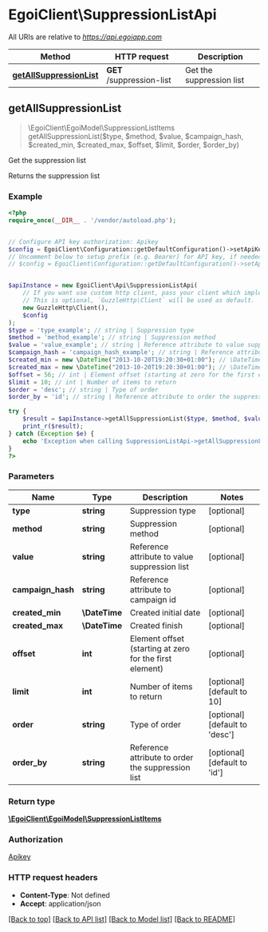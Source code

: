 # EgoiClient\SuppressionListApi

All URIs are relative to *https://api.egoiapp.com*

Method | HTTP request | Description
------------- | ------------- | -------------
[**getAllSuppressionList**](SuppressionListApi.md#getAllSuppressionList) | **GET** /suppression-list | Get the suppression list



## getAllSuppressionList

> \EgoiClient\EgoiModel\SuppressionListItems getAllSuppressionList($type, $method, $value, $campaign_hash, $created_min, $created_max, $offset, $limit, $order, $order_by)

Get the suppression list

Returns the suppression list

### Example

```php
<?php
require_once(__DIR__ . '/vendor/autoload.php');


// Configure API key authorization: Apikey
$config = EgoiClient\Configuration::getDefaultConfiguration()->setApiKey('Apikey', 'YOUR_API_KEY');
// Uncomment below to setup prefix (e.g. Bearer) for API key, if needed
// $config = EgoiClient\Configuration::getDefaultConfiguration()->setApiKeyPrefix('Apikey', 'Bearer');


$apiInstance = new EgoiClient\Api\SuppressionListApi(
    // If you want use custom http client, pass your client which implements `GuzzleHttp\ClientInterface`.
    // This is optional, `GuzzleHttp\Client` will be used as default.
    new GuzzleHttp\Client(),
    $config
);
$type = 'type_example'; // string | Suppression type
$method = 'method_example'; // string | Suppression method
$value = 'value_example'; // string | Reference attribute to value suppression list
$campaign_hash = 'campaign_hash_example'; // string | Reference attribute to campaign id
$created_min = new \DateTime("2013-10-20T19:20:30+01:00"); // \DateTime | Created initial date
$created_max = new \DateTime("2013-10-20T19:20:30+01:00"); // \DateTime | Created finish
$offset = 56; // int | Element offset (starting at zero for the first element)
$limit = 10; // int | Number of items to return
$order = 'desc'; // string | Type of order
$order_by = 'id'; // string | Reference attribute to order the suppression list

try {
    $result = $apiInstance->getAllSuppressionList($type, $method, $value, $campaign_hash, $created_min, $created_max, $offset, $limit, $order, $order_by);
    print_r($result);
} catch (Exception $e) {
    echo 'Exception when calling SuppressionListApi->getAllSuppressionList: ', $e->getMessage(), PHP_EOL;
}
?>
```

### Parameters


Name | Type | Description  | Notes
------------- | ------------- | ------------- | -------------
 **type** | **string**| Suppression type | [optional]
 **method** | **string**| Suppression method | [optional]
 **value** | **string**| Reference attribute to value suppression list | [optional]
 **campaign_hash** | **string**| Reference attribute to campaign id | [optional]
 **created_min** | **\DateTime**| Created initial date | [optional]
 **created_max** | **\DateTime**| Created finish | [optional]
 **offset** | **int**| Element offset (starting at zero for the first element) | [optional]
 **limit** | **int**| Number of items to return | [optional] [default to 10]
 **order** | **string**| Type of order | [optional] [default to &#39;desc&#39;]
 **order_by** | **string**| Reference attribute to order the suppression list | [optional] [default to &#39;id&#39;]

### Return type

[**\EgoiClient\EgoiModel\SuppressionListItems**](../Model/SuppressionListItems.md)

### Authorization

[Apikey](../../README.md#Apikey)

### HTTP request headers

- **Content-Type**: Not defined
- **Accept**: application/json

[[Back to top]](#) [[Back to API list]](../../README.md#documentation-for-api-endpoints)
[[Back to Model list]](../../README.md#documentation-for-models)
[[Back to README]](../../README.md)

